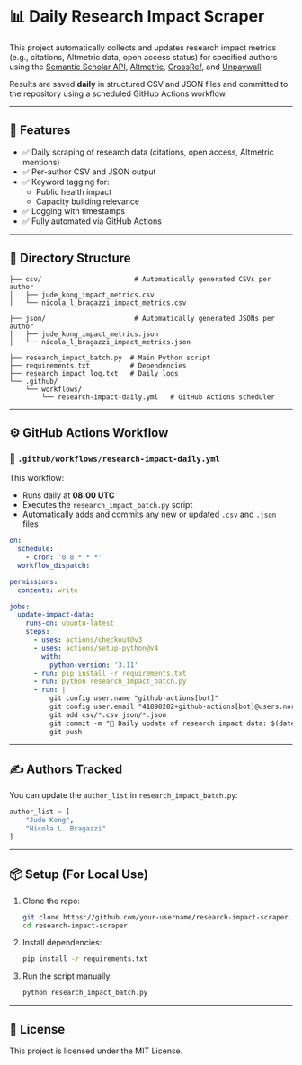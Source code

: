# 📊 Daily Research Impact Scraper

This project automatically collects and updates research impact metrics (e.g., citations, Altmetric data, open access status) for specified authors using the [Semantic Scholar API](https://api.semanticscholar.org/), [Altmetric](https://api.altmetric.com/), [CrossRef](https://api.crossref.org/), and [Unpaywall](https://unpaywall.org/).

Results are saved **daily** in structured CSV and JSON files and committed to the repository using a scheduled GitHub Actions workflow.

---

## 🚀 Features

- ✅ Daily scraping of research data (citations, open access, Altmetric mentions)
- ✅ Per-author CSV and JSON output
- ✅ Keyword tagging for:
  - Public health impact
  - Capacity building relevance
- ✅ Logging with timestamps
- ✅ Fully automated via GitHub Actions

---

## 📁 Directory Structure

```
├── csv/                       # Automatically generated CSVs per author
│   ├── jude_kong_impact_metrics.csv
│   └── nicola_l_bragazzi_impact_metrics.csv

├── json/                      # Automatically generated JSONs per author
│   ├── jude_kong_impact_metrics.json
│   └── nicola_l_bragazzi_impact_metrics.json

├── research_impact_batch.py  # Main Python script
├── requirements.txt          # Dependencies
├── research_impact_log.txt   # Daily logs
└── .github/
    └── workflows/
        └── research-impact-daily.yml   # GitHub Actions scheduler
```

---

## ⚙️ GitHub Actions Workflow

### 🔁 `.github/workflows/research-impact-daily.yml`

This workflow:

- Runs daily at **08:00 UTC**
- Executes the `research_impact_batch.py` script
- Automatically adds and commits any new or updated `.csv` and `.json` files

```yaml
on:
  schedule:
    - cron: '0 8 * * *'
  workflow_dispatch:

permissions:
  contents: write

jobs:
  update-impact-data:
    runs-on: ubuntu-latest
    steps:
      - uses: actions/checkout@v3
      - uses: actions/setup-python@v4
        with:
          python-version: '3.11'
      - run: pip install -r requirements.txt
      - run: python research_impact_batch.py
      - run: |
          git config user.name "github-actions[bot]"
          git config user.email "41898282+github-actions[bot]@users.noreply.github.com"
          git add csv/*.csv json/*.json
          git commit -m "🔁 Daily update of research impact data: $(date -u '+%Y-%m-%d')" || echo "No changes"
          git push
```

---

## ✍️ Authors Tracked

You can update the `author_list` in `research_impact_batch.py`:

```python
author_list = [
    "Jude Kong",
    "Nicola L. Bragazzi"
]
```

---

## 📦 Setup (For Local Use)

1. Clone the repo:
   ```bash
   git clone https://github.com/your-username/research-impact-scraper.git
   cd research-impact-scraper
   ```

2. Install dependencies:
   ```bash
   pip install -r requirements.txt
   ```

3. Run the script manually:
   ```bash
   python research_impact_batch.py
   ```

---

## 📜 License

This project is licensed under the MIT License.
